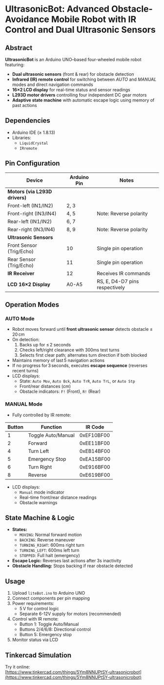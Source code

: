 # UltrasonicBot: Advanced Obstacle-Avoidance Mobile Robot with IR Control and Dual Ultrasonic Sensors

## Abstract

**UltrasonicBot** is an Arduino UNO–based four-wheeled mobile robot featuring:

- **Dual ultrasonic sensors** (front & rear) for obstacle detection
- **Infrared (IR) remote control** for switching between _AUTO_ and _MANUAL_ modes and direct navigation commands
- **16×2 LCD display** for real-time status and sensor readings
- **L293D motor drivers** controlling four independent DC gear motors
- **Adaptive state machine** with automatic escape logic using memory of past actions

## Dependencies

- Arduino IDE (≥ 1.8.13)
- Libraries:
  - `LiquidCrystal`
  - `IRremote`

## Pin Configuration

| Device                          | Arduino Pin | Notes                                      |
| ------------------------------- | ----------- | ------------------------------------------ |
| **Motors (via L293D drivers)**  |             |                                            |
| Front-left (IN1/IN2)            | 2, 3        |                                            |
| Front-right (IN3/IN4)           | 4, 5        | Note: Reverse polarity                     |
| Rear-left (IN1/IN2)             | 6, 7        |                                            |
| Rear-right (IN3/IN4)            | 8, 9        | Note: Reverse polarity                     |
| **Ultrasonic Sensors**          |             |                                            |
| Front Sensor (Trig/Echo)        | 10          | Single pin operation                       |
| Rear Sensor (Trig/Echo)         | 11          | Single pin operation                       |
| **IR Receiver**                 | 12          | Receives IR commands                       |
| **LCD 16×2 Display**            | A0-A5       | RS, E, D4-D7 pins respectively             |

## Operation Modes

### AUTO Mode

- Robot moves forward until **front ultrasonic sensor** detects obstacle ≤ 20 cm
- On detection:
  1. Backs up for ≤ 2 seconds
  2. Checks left/right clearance with 300ms test turns
  3. Selects first clear path; alternates turn direction if both blocked
- Maintains memory of last 5 navigation actions
- If no progress for 3 seconds, executes **escape sequence** (reverses recent turns)
- LCD displays:
  - State: `Auto Mov`, `Auto Bck`, `Auto TrR`, `Auto TrL`, or `Auto Stp`
  - Front/rear distances (cm)
  - Obstacle indicators: `F!` (Front), `R!` (Rear)

### MANUAL Mode

- Fully controlled by IR remote:

| Button | Function             | IR Code      |
| ------ | -------------------- | ------------ |
| 1      | Toggle Auto/Manual   | 0xEF10BF00   |
| 2      | Forward              | 0xEE11BF00   |
| 4      | Turn Left            | 0xEB14BF00   |
| 5      | Emergency Stop       | 0xEA15BF00   |
| 6      | Turn Right           | 0xE916BF00   |
| 8      | Reverse              | 0xE619BF00   |

- LCD displays:
  - `Manual` mode indicator
  - Real-time front/rear distance readings
  - Obstacle warnings

## State Machine & Logic

- **States:**
  - `MOVING`: Normal forward motion
  - `BACKING`: Reverse maneuver
  - `TURNING_RIGHT`: 600ms right turn
  - `TURNING_LEFT`: 600ms left turn
  - `STOPPED`: Full halt (emergency)
- **Escape Logic:** Reverses last actions after 3s inactivity
- **Obstacle Handling:** Stops backing if rear obstacle detected

## Usage

1. Upload `liteBot.ino` to Arduino UNO
2. Connect components per pin mapping
3. Power requirements:
   - 5 V for control logic
   - Separate 6-12V supply for motors (recommended)
4. Control with IR remote:
   - Button 1: Toggle Auto/Manual
   - Buttons 2/4/6/8: Directional control
   - Button 5: Emergency stop
5. Monitor status via LCD

## Tinkercad Simulation

Try it online:  
[https://www.tinkercad.com/things/5Ym8NNUPtSY-ultrasonicrobot](https://www.tinkercad.com/things/5Ym8NNUPtSY-ultrasonicrobot)

